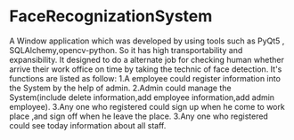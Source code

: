 # FaceRecognizationSystem
A Window application which was developed by using tools such as PyQt5 , SQLAlchemy,opencv-python.
So it has high transportability and  expansibility.
It designed to do a alternate job for checking human whether arrive their work office on time by taking the technic
of face detection.
It's functions are listed as follow:
1.A  employee could register information into the System by the help of admin.
2.Admin could manage the System(include delete information,add employee information,add admin employee).
3.Any one who registered could sign up when he come to work place ,and sign off when he leave the place.
3.Any one who registered could see today information about all staff.